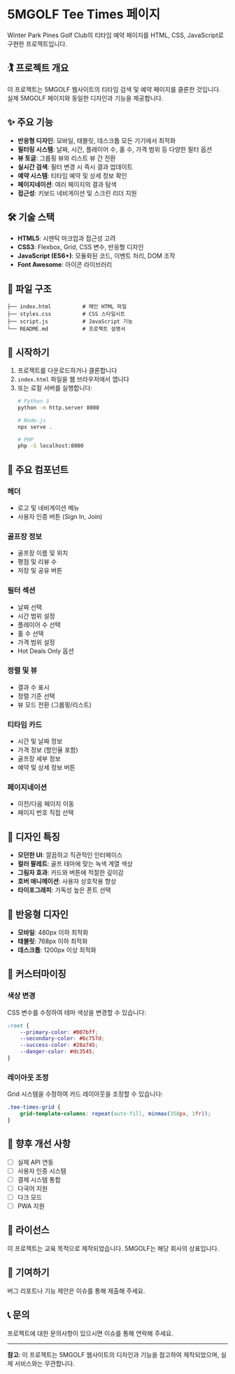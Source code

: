 # 5MGOLF Tee Times 페이지

Winter Park Pines Golf Club의 티타임 예약 페이지를 HTML, CSS, JavaScript로 구현한 프로젝트입니다.

## 🏌️ 프로젝트 개요

이 프로젝트는 5MGOLF 웹사이트의 티타임 검색 및 예약 페이지를 클론한 것입니다. 실제 5MGOLF 페이지와 동일한 디자인과 기능을 제공합니다.

## ✨ 주요 기능

- **반응형 디자인**: 모바일, 태블릿, 데스크톱 모든 기기에서 최적화
- **필터링 시스템**: 날짜, 시간, 플레이어 수, 홀 수, 가격 범위 등 다양한 필터 옵션
- **뷰 토글**: 그룹핑 뷰와 리스트 뷰 간 전환
- **실시간 검색**: 필터 변경 시 즉시 결과 업데이트
- **예약 시스템**: 티타임 예약 및 상세 정보 확인
- **페이지네이션**: 여러 페이지의 결과 탐색
- **접근성**: 키보드 네비게이션 및 스크린 리더 지원

## 🛠️ 기술 스택

- **HTML5**: 시맨틱 마크업과 접근성 고려
- **CSS3**: Flexbox, Grid, CSS 변수, 반응형 디자인
- **JavaScript (ES6+)**: 모듈화된 코드, 이벤트 처리, DOM 조작
- **Font Awesome**: 아이콘 라이브러리

## 📁 파일 구조

```
├── index.html          # 메인 HTML 파일
├── styles.css          # CSS 스타일시트
├── script.js           # JavaScript 기능
└── README.md           # 프로젝트 설명서
```

## 🚀 시작하기

1. 프로젝트를 다운로드하거나 클론합니다
2. `index.html` 파일을 웹 브라우저에서 엽니다
3. 또는 로컬 서버를 실행합니다:
   ```bash
   # Python 3
   python -m http.server 8000
   
   # Node.js
   npx serve .
   
   # PHP
   php -S localhost:8000
   ```

## 🎯 주요 컴포넌트

### 헤더
- 로고 및 네비게이션 메뉴
- 사용자 인증 버튼 (Sign In, Join)

### 골프장 정보
- 골프장 이름 및 위치
- 평점 및 리뷰 수
- 저장 및 공유 버튼

### 필터 섹션
- 날짜 선택
- 시간 범위 설정
- 플레이어 수 선택
- 홀 수 선택
- 가격 범위 설정
- Hot Deals Only 옵션

### 정렬 및 뷰
- 결과 수 표시
- 정렬 기준 선택
- 뷰 모드 전환 (그룹핑/리스트)

### 티타임 카드
- 시간 및 날짜 정보
- 가격 정보 (할인율 포함)
- 골프장 세부 정보
- 예약 및 상세 정보 버튼

### 페이지네이션
- 이전/다음 페이지 이동
- 페이지 번호 직접 선택

## 🎨 디자인 특징

- **모던한 UI**: 깔끔하고 직관적인 인터페이스
- **컬러 팔레트**: 골프 테마에 맞는 녹색 계열 색상
- **그림자 효과**: 카드와 버튼에 적절한 깊이감
- **호버 애니메이션**: 사용자 상호작용 향상
- **타이포그래피**: 가독성 높은 폰트 선택

## 📱 반응형 디자인

- **모바일**: 480px 이하 최적화
- **태블릿**: 768px 이하 최적화
- **데스크톱**: 1200px 이상 최적화

## 🔧 커스터마이징

### 색상 변경
CSS 변수를 수정하여 테마 색상을 변경할 수 있습니다:

```css
:root {
    --primary-color: #007bff;
    --secondary-color: #6c757d;
    --success-color: #28a745;
    --danger-color: #dc3545;
}
```

### 레이아웃 조정
Grid 시스템을 수정하여 카드 레이아웃을 조정할 수 있습니다:

```css
.tee-times-grid {
    grid-template-columns: repeat(auto-fill, minmax(350px, 1fr));
}
```

## 🚧 향후 개선 사항

- [ ] 실제 API 연동
- [ ] 사용자 인증 시스템
- [ ] 결제 시스템 통합
- [ ] 다국어 지원
- [ ] 다크 모드
- [ ] PWA 지원

## 📄 라이선스

이 프로젝트는 교육 목적으로 제작되었습니다. 5MGOLF는 해당 회사의 상표입니다.

## 🤝 기여하기

버그 리포트나 기능 제안은 이슈를 통해 제출해 주세요.

## 📞 문의

프로젝트에 대한 문의사항이 있으시면 이슈를 통해 연락해 주세요.

---

**참고**: 이 프로젝트는 5MGOLF 웹사이트의 디자인과 기능을 참고하여 제작되었으며, 실제 서비스와는 무관합니다.
